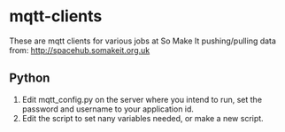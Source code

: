 mqtt-clients
============
These are mqtt clients for various jobs at So Make It pushing/pulling data from: http://spacehub.somakeit.org.uk

Python
------
1. Edit mqtt_config.py on the server where you intend to run, set the password and username to your application id.
2. Edit the script to set nany variables needed, or make a new script.
